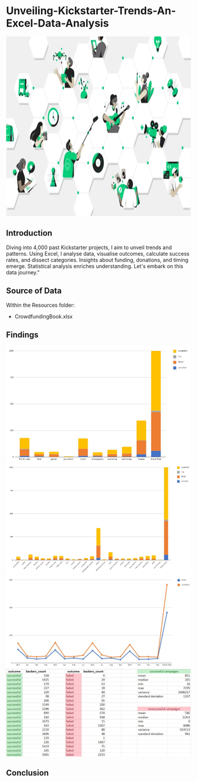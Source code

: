 # Unveiling-Kickstarter-Trends-An-Excel-Data-Analysis
<img src="images/back.JPG" width="1000" height="491">

## Introduction
Diving into 4,000 past Kickstarter projects, I aim to unveil trends and patterns. Using Excel, I analyse data, visualise outcomes, calculate success rates, and dissect categories. Insights about funding, donations, and timing emerge. Statistical analysis enriches understanding. Let's embark on this data journey."

## Source of Data
Within the Resources folder:
* CrowdfundingBook.xlsx

## Findings
![1](images/1.JPG)
![2](images/2.JPG)
![3](images/3.JPG)
![4](images/4.JPG)
## Conclusion
